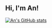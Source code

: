 ## Hi, I'm An!

[![An's GitHub stats](https://github-readme-stats.vercel.app/api?username=quynhan-tr&show_icons=true&theme=tokyonight)](https://github.com/anuraghazra/github-readme-stats)
